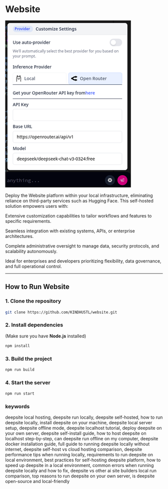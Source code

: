 # Website 

![Banner Screenshot](./localconfig.png)

Deploy the Website platform within your local infrastructure, eliminating reliance on third-party services such as Hugging Face.
This self-hosted solution empowers users with:

Extensive customization capabilities to tailor workflows and features to specific requirements.

Seamless integration with existing systems, APIs, or enterprise architectures.

Complete administrative oversight to manage data, security protocols, and scalability autonomously.

Ideal for enterprises and developers prioritizing flexibility, data governance, and full operational control.

---

## How to Run Website

### 1. Clone the repository
```bash
git clone https://github.com/KINDHUSTL/website.git
```

### 2. Install dependencies
(Make sure you have **Node.js** installed)
```bash
npm install
```

### 3. Build the project
```bash
npm run build
```

### 4. Start the server
```bash
npm run start
```

### keywords
deepsite local hosting, deepsite run locally, deepsite self-hosted, how to run deepsite locally, install deepsite on your machine, deepsite local server setup, deepsite offline mode, deepsite localhost tutorial, deploy deepsite on your own server, deepsite self-install guide, how to host deepsite on localhost step-by-step, can deepsite run offline on my computer, deepsite docker installation guide, full guide to running deepsite locally without internet, deepsite self-host vs cloud hosting comparison, deepsite performance tips when running locally, requirements to run deepsite on local environment, best practices for self-hosting deepsite platform, how to speed up deepsite in a local environment, common errors when running deepsite locally and how to fix, deepsite vs other ai site builders local run comparison, top reasons to run deepsite on your own server, is deepsite open-source and local-friendly

